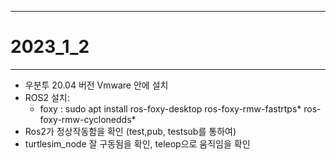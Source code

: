 - - -
# 2023_1_2
- - -
* 우분투 20.04 버전 Vmware 안에 설치
* ROS2 설치:
	* foxy : sudo apt install ros-foxy-desktop ros-foxy-rmw-fastrtps* ros-foxy-rmw-cyclonedds*
* Ros2가 정상작동함을 확인 (test,pub, testsub를 통하여)
* turtlesim_node 잘 구동됨을 확인,  teleop으로 움직임을 확인

